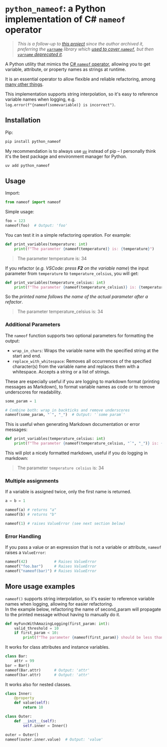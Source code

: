 # `python_nameof`: a Python implementation of C# `nameof` operator

> _This is a follow-up to [this project](https://github.com/alexmojaki/nameof) since the author archived it, preferring the [`varname`](https://github.com/pwwang/python-varname) library which [used to cover `nameof`](https://github.com/pwwang/python-varname/issues/117), but then [`varname` deprecated it](https://github.com/pwwang/python-varname/commit/1a342b3dc54f0363deb26a80dcdf608341a9594c#diff-dc2f15ddf68ad966f2e3d02f7f4e307cf691fed747df8087c10c3861e2bbc031)._

A Python utility that mimics the [C# `nameof` operator](https://learn.microsoft.com/en-us/dotnet/csharp/language-reference/operators/nameof?redirectedfrom=MSDN), allowing you to get variable, attribute, or property names as strings at runtime.

It is an essential operator to allow flexible and reliable refactoring, among [many other things](https://stackoverflow.com/q/31695900/3873799).

This implementation supports string interpolation, so it's easy to reference variable names when logging, e.g.  
`log.error(f"{nameof(somevariable)} is incorrect")`.

## Installation

Pip:

```bash
pip install python_nameof
```

My recommendation is to always use [`uv`](https://docs.astral.sh/uv/) instead of pip – I personally think it's the best package and environment manager for Python.

```bash
uv add python_nameof
```

## Usage

Import:
```python
from nameof import nameof
```

Simple usage:

```python
foo = 123
nameof(foo)  # Output: 'foo'
```

You can test it in a simple refactoring operation. For example:

```python
def print_variables(temperature: int)
    print(f"The parameter {nameof(temperature)} is: {temperature}")
```

> The parameter temperature is: 34

If you refactor (_e.g. VSCode: press **F2** on the variable name_) the input parameter from `temperature` to `temperature_celsius`, you will get:
```python
def print_variables(temperature_celsius: int)
    print(f"The parameter {nameof(temperature_celsius)} is: {temperature_celsius}")
```

So the _printed name follows the name of the actual parameter after a refactor_.

> The parameter temperature_celsius is: 34



### Additional Parameters

The `nameof` function supports two optional parameters for formatting the output:

- `wrap_in_chars`: Wraps the variable name with the specified string at the start and end.
- `replace_with_whitespace`: Removes all occurrences of the specified character(s) from the variable name and replaces them with a whitespace. Accepts a string or a list of strings.

These are especially useful if you are logging to markdown format (printing messages as Markdown), to format variable names as code or to remove underscores for readability.


```python
some_param = 1

# Combine both: wrap in backticks and remove underscores
nameof(some_param, "`", "_")  # Output: '`some param`'

```

This is useful when generating Markdown documentation or error messages:

```python
def print_variables(temperature_celsius: int)
    print(f"The parameter {nameof(temperature_celsius, "`", "_")} is: {temperature_celsius}")
```

This will plot a nicely formatted markdown, useful if you do logging in markdown:
> The parameter `temperature celsius` is: 34


### Multiple assignments

If a variable is assigned twice, only the first name is returned.

```python
a = b = 1

nameof(a) # returns "a"
nameof(b) # returns "b"

nameof(1) # raises ValueError (see next section below)
```

### Error Handling

If you pass a value or an expression that is not a variable or attribute, `nameof` raises a `ValueError`:

```python
nameof(42)            # Raises ValueError
nameof("foo.bar")     # Raises ValueError
nameof("nameof(bar)") # Raises ValueError
```


## More usage examples

`nameof()` supports string interpolation, so it's easier to reference variable names when logging,
allowing for easier refactoring.  
In the example below, refactoring the name of second_param will propagate to the printed message without having to manually do it.

```python
def myFuncWithAmazingLogging(first_param: int):
    valid_threshold = 10
    if first_param < 10:
        print(f"The parameter {nameof(first_param)} should be less than {valid_threshold}")
```

It works for class attributes and instance variables.

```python
class Bar:
    attr = 99
bar = Bar()
nameof(Bar.attr)      # Output: 'attr'
nameof(bar.attr)      # Output: 'attr'
```

It works also for nested classes.

```python
class Inner:
    @property
    def value(self):
        return 10

class Outer:
    def __init__(self):
        self.inner = Inner()

outer = Outer()
nameof(outer.inner.value)  # Output: 'value'
```


